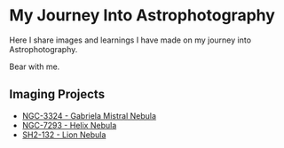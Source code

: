 # My Journey Into Astrophotography

Here I share images and learnings I have made on my journey
into Astrophotography.

Bear with me.


## Imaging Projects

- [NGC-3324 - Gabriela Mistral Nebula](projects/ngc-3324)
- [NGC-7293 - Helix Nebula](projects/ngc-7293)
- [SH2-132 - Lion Nebula](projects/sh2-132)
